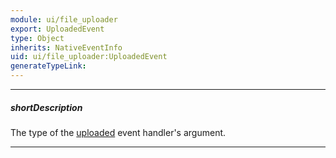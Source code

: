 ```yaml
---
module: ui/file_uploader
export: UploadedEvent
type: Object
inherits: NativeEventInfo
uid: ui/file_uploader:UploadedEvent
generateTypeLink: 
---
```

---
##### shortDescription
The type of the [uploaded]({basewidgetpath}/Events/#uploaded) event handler's argument.

---
<!-- Description goes here -->